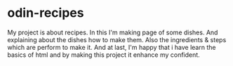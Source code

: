 # odin-recipes
My project is about recipes.
In this I'm making page of some dishes.
And explaining about the dishes how to make them.
Also the ingredients & steps which are perform to make it.
And at last, I'm happy that i have learn the basics of html 
and by making this project it enhance my confident.